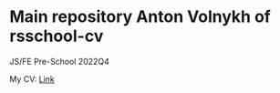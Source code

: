 # Main repository Anton Volnykh of rsschool-cv
JS/FE Pre-School 2022Q4

My CV: [Link](https://antonvolnyh.github.io/rsschool-cv/cv)
